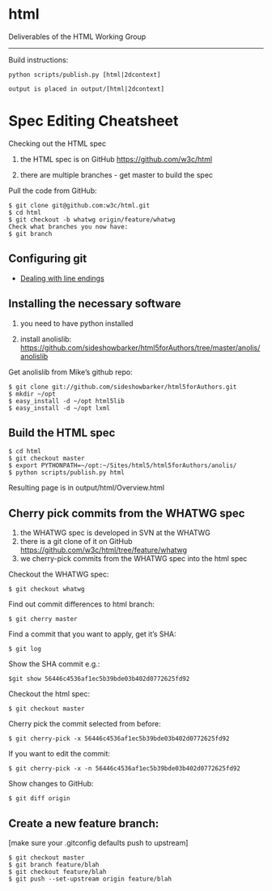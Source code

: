 html
====

Deliverables of the HTML Working Group

---

Build instructions:

    python scripts/publish.py [html|2dcontext]

    output is placed in output/[html|2dcontext]

Spec Editing Cheatsheet
===

Checking out the HTML spec

   1. the HTML spec is on GitHub https://github.com/w3c/html

   2. there are multiple branches - get master to build the spec

Pull the code from GitHub:

    $ git clone git@github.com:w3c/html.git
    $ cd html
    $ git checkout -b whatwg origin/feature/whatwg
    Check what branches you now have:
    $ git branch

Configuring git
---

   * [Dealing with line endings](https://help.github.com/articles/dealing-with-line-endings)

Installing the necessary software
---

  1. you need to have python installed

  2. install anolislib:
https://github.com/sideshowbarker/html5forAuthors/tree/master/anolis/anolislib

Get anolislib from Mike’s github repo:

    $ git clone git://github.com/sideshowbarker/html5forAuthors.git
    $ mkdir ~/opt
    $ easy_install -d ~/opt html5lib
    $ easy_install -d ~/opt lxml
        
Build the HTML spec
---

    $ cd html
    $ git checkout master
    $ export PYTHONPATH=~/opt:~/Sites/html5/html5forAuthors/anolis/
    $ python scripts/publish.py html

Resulting page is in output/html/Overview.html

Cherry pick commits from the WHATWG spec
---

   1. the WHATWG spec is developed in SVN at the WHATWG
   2. there is a git clone of it on GitHub
https://github.com/w3c/html/tree/feature/whatwg
   3. we cherry-pick commits from the WHATWG spec into the html spec

Checkout the WHATWG spec:

    $ git checkout whatwg

Find out commit differences to html branch:

    $ git cherry master

Find a commit that you want to apply, get it’s SHA:

    $ git log

Show the SHA commit e.g.:

    $git show 56446c4536af1ec5b39bde03b402d0772625fd92

Checkout the html spec:

    $ git checkout master

Cherry pick the commit selected from before:

    $ git cherry-pick -x 56446c4536af1ec5b39bde03b402d0772625fd92

If you want to edit the commit:

    $ git cherry-pick -x -n 56446c4536af1ec5b39bde03b402d0772625fd92

Show changes to GitHub:

    $ git diff origin

Create a new feature branch:
---
[make sure your .gitconfig defaults push to upstream]

    $ git checkout master
    $ git branch feature/blah
    $ git checkout feature/blah
    $ git push --set-upstream origin feature/blah
